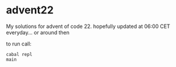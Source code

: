 # advent22
My solutions for advent of code 22. hopefully updated at 06:00 CET everyday... or around then

to run call:
```
cabal repl
main
```
